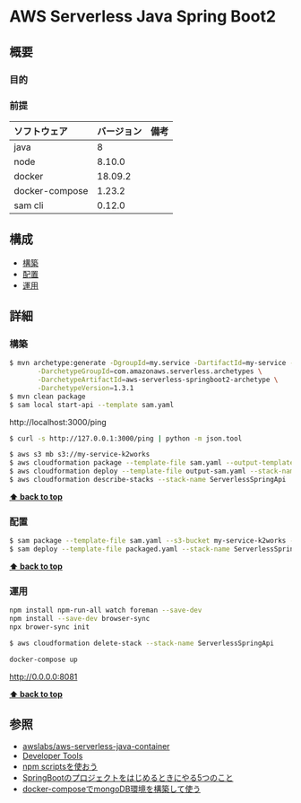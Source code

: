 # AWS Serverless Java Spring Boot2 

## 概要

### 目的

### 前提

| ソフトウェア   | バージョン | 備考 |
| :------------- | :--------- | :--- |
| java           | 8      |      |
| node           | 8.10.0      |      |
| docker         | 18.09.2    |      |
| docker-compose | 1.23.2    |      |
| sam cli        | 0.12.0  |      |

## 構成

- [構築](#構築)
- [配置](#配置)
- [運用](#運用)

## 詳細

### 構築

```bash
$ mvn archetype:generate -DgroupId=my.service -DartifactId=my-service -Dversion=1.0-SNAPSHOT \
       -DarchetypeGroupId=com.amazonaws.serverless.archetypes \
       -DarchetypeArtifactId=aws-serverless-springboot2-archetype \
       -DarchetypeVersion=1.3.1
$ mvn clean package
$ sam local start-api --template sam.yaml
```

http://localhost:3000/ping
```bash
$ curl -s http://127.0.0.1:3000/ping | python -m json.tool
```

```bash
$ aws s3 mb s3://my-service-k2works
$ aws cloudformation package --template-file sam.yaml --output-template-file output-sam.yaml --s3-bucket my-service-k2works
$ aws cloudformation deploy --template-file output-sam.yaml --stack-name ServerlessSpringApi --capabilities CAPABILITY_IAM
$ aws cloudformation describe-stacks --stack-name ServerlessSpringApi
```

**[⬆ back to top](#構成)**

### 配置

```bash
$ sam package --template-file sam.yaml --s3-bucket my-service-k2works --output-template-file packaged.yaml
$ sam deploy --template-file packaged.yaml --stack-name ServerlessSpringApi --capabilities CAPABILITY_IAM --parameter-overrides ENV=production
```

**[⬆ back to top](#構成)**

### 運用

```bash
npm install npm-run-all watch foreman --save-dev
npm install --save-dev browser-sync
npx brower-sync init
```

```bash
$ aws cloudformation delete-stack --stack-name ServerlessSpringApi
```

```bash
docker-compose up
```

http://0.0.0.0:8081

**[⬆ back to top](#構成)**

## 参照

- [awslabs/aws-serverless-java-container](https://github.com/awslabs/aws-serverless-java-container/wiki)
- [Developer Tools](https://docs.spring.io/spring-boot/docs/current/reference/html/using-boot-devtools.html)
- [npm scriptsを使おう](https://qiita.com/liply/items/cccc6a7b703c1d3ab04f#npm-script%E3%81%8A%E3%81%98%E3%81%95%E3%82%93%E3%81%AB%E3%81%AA%E3%82%8B%E3%81%9F%E3%82%81%E3%81%AE%E4%B8%89%E7%A8%AE%E3%81%AE%E7%A5%9E%E5%99%A8)
- [SpringBootのプロジェクトをはじめるときにやる5つのこと](https://wannabe-jellyfish.hatenablog.com/entry/2016/05/08/154028)
- [docker-composeでmongoDB環境を構築して使う](https://qiita.com/mistolteen/items/ce38db7981cc2fe7821a)